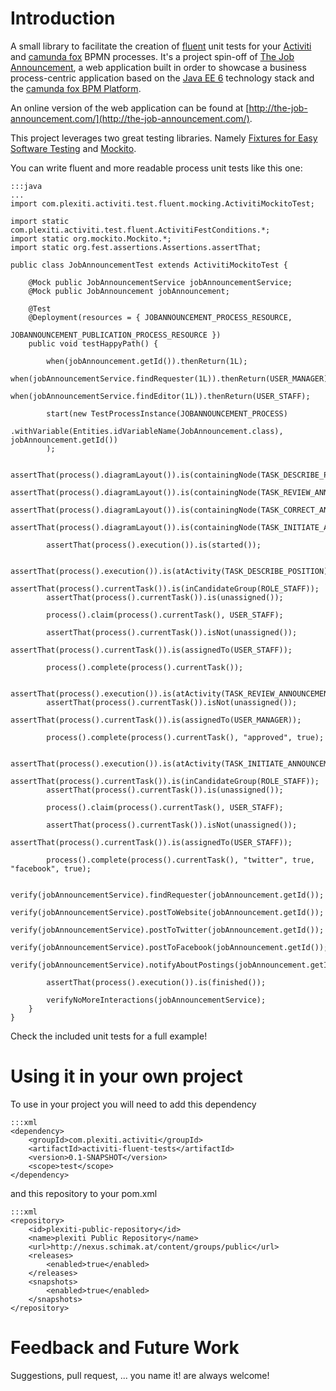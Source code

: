 # Introduction

A small library to facilitate the creation of [fluent](http://www.martinfowler.com/bliki/FluentInterface.html) unit tests
for your [Activiti](http://activit.org) and [camunda fox](http://www.camunda.com/fox) BPMN processes. It's a project spin-off of
[The Job Announcement](https://bitbucket.org/plexiti/the-job-announcement-fox), a web application built in order to
showcase a business process-centric application based on the [Java EE 6](http://www.oracle.com/technetwork/java/javaee/overview/index.html)
technology stack and the [camunda fox BPM Platform](http://www.camunda.com/fox).

An online version of the web application can be found at [http://the-job-announcement.com/](http://the-job-announcement.com/).

This project leverages two great testing libraries. Namely [Fixtures for Easy Software Testing](http://fest.easytesting.org/) and
[Mockito](http://code.google.com/p/mockito/).

You can write fluent and more readable process unit tests like this one:

    :::java
    ...
    import com.plexiti.activiti.test.fluent.mocking.ActivitiMockitoTest;

    import static com.plexiti.activiti.test.fluent.ActivitiFestConditions.*;
    import static org.mockito.Mockito.*;
    import static org.fest.assertions.Assertions.assertThat;

    public class JobAnnouncementTest extends ActivitiMockitoTest {

        @Mock public JobAnnouncementService jobAnnouncementService;
        @Mock public JobAnnouncement jobAnnouncement;

        @Test
        @Deployment(resources = { JOBANNOUNCEMENT_PROCESS_RESOURCE,
                                  JOBANNOUNCEMENT_PUBLICATION_PROCESS_RESOURCE })
        public void testHappyPath() {

            when(jobAnnouncement.getId()).thenReturn(1L);
            when(jobAnnouncementService.findRequester(1L)).thenReturn(USER_MANAGER);
            when(jobAnnouncementService.findEditor(1L)).thenReturn(USER_STAFF);

            start(new TestProcessInstance(JOBANNOUNCEMENT_PROCESS)
                .withVariable(Entities.idVariableName(JobAnnouncement.class), jobAnnouncement.getId())
            );

            assertThat(process().diagramLayout()).is(containingNode(TASK_DESCRIBE_POSITION));
            assertThat(process().diagramLayout()).is(containingNode(TASK_REVIEW_ANNOUNCEMENT));
            assertThat(process().diagramLayout()).is(containingNode(TASK_CORRECT_ANNOUNCEMENT));
            assertThat(process().diagramLayout()).is(containingNode(TASK_INITIATE_ANNOUNCEMENT));

            assertThat(process().execution()).is(started());

            assertThat(process().execution()).is(atActivity(TASK_DESCRIBE_POSITION));
            assertThat(process().currentTask()).is(inCandidateGroup(ROLE_STAFF));
            assertThat(process().currentTask()).is(unassigned());

            process().claim(process().currentTask(), USER_STAFF);

            assertThat(process().currentTask()).isNot(unassigned());
            assertThat(process().currentTask()).is(assignedTo(USER_STAFF));

            process().complete(process().currentTask());

            assertThat(process().execution()).is(atActivity(TASK_REVIEW_ANNOUNCEMENT));
            assertThat(process().currentTask()).isNot(unassigned());
            assertThat(process().currentTask()).is(assignedTo(USER_MANAGER));

            process().complete(process().currentTask(), "approved", true);

            assertThat(process().execution()).is(atActivity(TASK_INITIATE_ANNOUNCEMENT));
            assertThat(process().currentTask()).is(inCandidateGroup(ROLE_STAFF));
            assertThat(process().currentTask()).is(unassigned());

            process().claim(process().currentTask(), USER_STAFF);

            assertThat(process().currentTask()).isNot(unassigned());
            assertThat(process().currentTask()).is(assignedTo(USER_STAFF));

            process().complete(process().currentTask(), "twitter", true, "facebook", true);

            verify(jobAnnouncementService).findRequester(jobAnnouncement.getId());
            verify(jobAnnouncementService).postToWebsite(jobAnnouncement.getId());
            verify(jobAnnouncementService).postToTwitter(jobAnnouncement.getId());
            verify(jobAnnouncementService).postToFacebook(jobAnnouncement.getId());
            verify(jobAnnouncementService).notifyAboutPostings(jobAnnouncement.getId());

            assertThat(process().execution()).is(finished());

            verifyNoMoreInteractions(jobAnnouncementService);
        }
    }
Check the included unit tests for a full example!


# Using it in your own project

To use in your project you will need to add this dependency

    :::xml
    <dependency>
        <groupId>com.plexiti.activiti</groupId>
        <artifactId>activiti-fluent-tests</artifactId>
        <version>0.1-SNAPSHOT</version>
        <scope>test</scope>
    </dependency>

and this repository to your pom.xml

    :::xml
    <repository>
        <id>plexiti-public-repository</id>
        <name>plexiti Public Repository</name>
        <url>http://nexus.schimak.at/content/groups/public</url>
        <releases>
            <enabled>true</enabled>
        </releases>
        <snapshots>
            <enabled>true</enabled>
        </snapshots>
    </repository>

# Feedback and Future Work

Suggestions, pull request, ... you name it! are always welcome!
